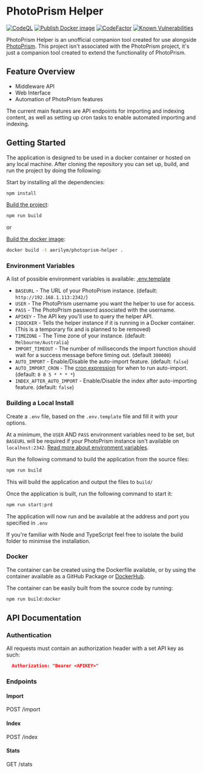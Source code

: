 # PhotoPrism Helper

[![CodeQL](https://github.com/Aerilym/photoprism-helper/actions/workflows/codeql-analysis.yml/badge.svg)](https://github.com/Aerilym/photoprism-helper/actions/workflows/codeql-analysis.yml)
[![Publish Docker image](https://github.com/Aerilym/photoprism-helper/actions/workflows/docker-image.yml/badge.svg)](https://github.com/Aerilym/photoprism-helper/actions/workflows/docker-image.yml)
[![CodeFactor](https://www.codefactor.io/repository/github/aerilym/photoprism-helper/badge)](https://www.codefactor.io/repository/github/aerilym/photoprism-helper)
[![Known Vulnerabilities](https://snyk.io/test/github/aerilym/photoprism-helper/badge.svg)](https://snyk.io/test/github/aerilym/photoprism-helper)

PhotoPrism Helper is an unofficial companion tool created for use alongside [PhotoPrism](https://www.github.com/photoprism/photoprism). This project isn't associated with the PhotoPrism project, it's just a companion tool created to extend the functionality of PhotoPrism.

## Feature Overview

- Middleware API
- Web Interface
- Automation of PhotoPrism features

The current main features are API endpoints for importing and indexing content, as well as setting up cron tasks to enable automated importing and indexing.

## Getting Started

The application is designed to be used in a docker container or hosted on any local machine. After cloning the repository you can set up, build, and run the project by doing the following:

Start by installing all the dependencies:

```bash
npm install
```

[Build the project](#building-a-local-install):

```bash
npm run build
```

or

[Build the docker image](#docker):

```bash
docker build -t aerilym/photoprism-helper .
```

### Environment Variables

A list of possible environment variables is available: [.env.template](.env.template)

- `BASEURL` - The URL of your PhotoPrism instance. (default: `http://192.168.1.113:2342/`)
- `USER` - The PhotoPrism username you want the helper to use for access.
- `PASS` - The PhotoPrism password associated with the username.
- `APIKEY` - The API key you'll use to query the helper API.
- `ISDOCKER` - Tells the helper instance if it is running in a Docker container. (This is a temporary fix and is planned to be removed)
- `TIMEZONE` - The Time zone of your instance. (default: `Melbourne/Australia`)
- `IMPORT_TIMEOUT` - The number of milliseconds the import function should wait for a success message before timing out. (default `300000`)
- `AUTO_IMPORT` - Enable/Disable the auto-import feature. (default: `false`)
- `AUTO_IMPORT_CRON` - The [cron expression](https://www.npmjs.com/package/node-cron) for when to run auto-import. (default: `0 0 5 * * * *`)
- `INDEX_AFTER_AUTO_IMPORT` - Enable/Disable the index after auto-importing feature. (default: `false`)

### Building a Local Install

Create a `.env` file, based on the `.env.template` file and fill it with your options.

At a minimum, the `USER` AND `PASS` environment variables need to be set, but `BASEURL` will be required if your PhotoPrism instance isn't available on `localhost:2342`. [Read more about environment variables](#Environment-Variables).

Run the following command to build the application from the source files:

```bash
npm run build
```

This will build the application and output the files to `build/`

Once the application is built, run the following command to start it:

```bash
npm run start:prd
```

The application will now run and be available at the address and port you specified in `.env`

If you're familiar with Node and TypeScript feel free to isolate the build folder to minimise the installation.

### Docker

The container can be created using the Dockerfile available, or by using the container available as a GitHub Package or [DockerHub](https://hub.docker.com/repository/docker/aerilym/photoprism-helper/).

The container can be easily built from the source code by running:

```bash
npm run build:docker
```

## API Documentation

### Authentication

All requests must contain an authorization header with a set API key as such:

```json
  Authorization: "Bearer <APIKEY>"
```

### Endpoints

#### Import

POST /import

#### Index

POST /index

#### Stats

GET /stats
